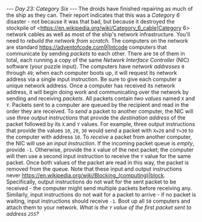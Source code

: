 *--- Day 23: Category Six ---*
The droids have finished repairing as much of the ship as they can.  Their report indicates that this was a _Category 6_ disaster - not because it was that bad, but because it destroyed the stockpile of <https://en.wikipedia.org/wiki/Category_6_cable|Category 6> network cables as well as most of the ship's network infrastructure.
You'll need to _rebuild the network from scratch_.
The computers on the network are standard <https://adventofcode.com9|Intcode> computers that communicate by sending _packets_ to each other.  There are `50` of them in total, each running a copy of the same _Network Interface Controller_ (NIC) software (your puzzle input). The computers have _network addresses_ `0` through `49`; when each computer boots up, it will request its network address via a single input instruction. Be sure to give each computer a unique network address.
Once a computer has received its network address, it will begin doing work and communicating over the network by sending and receiving _packets_. All packets contain _two values_ named `X` and `Y`. Packets sent to a computer are queued by the recipient and read in the order they are received.
To _send_ a packet to another computer, the NIC will use _three output instructions_ that provide the _destination address_ of the packet followed by its `X` and `Y` values.  For example, three output instructions that provide the values `10`, `20`, `30` would send a packet with `X=20` and `Y=30` to the computer with address `10`.
To _receive_ a packet from another computer, the NIC will use an _input instruction_.  If the incoming packet queue is _empty_, provide `-1`.  Otherwise, provide the `X` value of the next packet; the computer will then use a second input instruction to receive the `Y` value for the same packet.  Once both values of the packet are read in this way, the packet is removed from the queue.
Note that these input and output instructions never <https://en.wikipedia.org/wiki/Blocking_(computing)|block>. Specifically, output instructions do not wait for the sent packet to be received - the computer might send multiple packets before receiving any. Similarly, input instructions do not wait for a packet to arrive - if no packet is waiting, input instructions should receive `-1`.
Boot up all `50` computers and attach them to your network.  _What is the `Y` value of the first packet sent to address `255`?_


